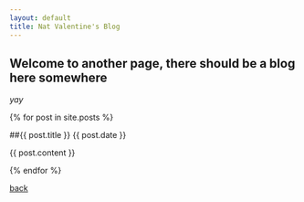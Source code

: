 ```yaml
---
layout: default
title: Nat Valentine's Blog
---
```


## Welcome to another page, there should be a blog here somewhere

_yay_

{% for post in site.posts %}
 <div markdown="1">
  ##{{ post.title }}
  {{ post.date }}
  
  {{ post.content }}
 </div>
{% endfor %}

[back](./)
